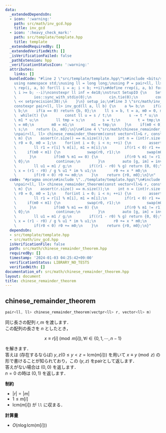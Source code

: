 ```yaml
---
data:
  _extendedDependsOn:
  - icon: ':warning:'
    path: src/math/inv_gcd.hpp
    title: inv_gcd
  - icon: ':heavy_check_mark:'
    path: src/template/template.hpp
    title: template
  _extendedRequiredBy: []
  _extendedVerifiedWith: []
  _isVerificationFailed: false
  _pathExtension: hpp
  _verificationStatusIcon: ':warning:'
  attributes:
    links: []
  bundledCode: "#line 2 \"src/template/template.hpp\"\n#include <bits/stdc++.h>\n\
    using namespace std;\nusing ll = long long;\nusing P = pair<ll, ll>;\n#define\
    \ rep(i, a, b) for(ll i = a; i < b; ++i)\n#define rrep(i, a, b) for(ll i = a;\
    \ i >= b; --i)\nconstexpr ll inf = 4e18;\nstruct SetupIO {\n    SetupIO() {\n\
    \        ios::sync_with_stdio(0);\n        cin.tie(0);\n        cout << fixed\
    \ << setprecision(30);\n    }\n} setup_io;\n#line 3 \"src/math/inv_gcd.hpp\"\n\
    constexpr pair<ll, ll> inv_gcd(ll a, ll b) {\n    a %= b;\n    if(a < 0) a +=\
    \ b;\n    if(a == 0) return {b, 0};\n    ll s = b, t = a, m0 = 0, m1 = 1;\n  \
    \  while(t) {\n        const ll u = s / t;\n        s -= t * u;\n        m0 -=\
    \ m1 * u;\n        ll tmp = s;\n        s = t;\n        t = tmp;\n        tmp\
    \ = m0;\n        m0 = m1;\n        m1 = tmp;\n    }\n    if(m0 < 0) m0 += b /\
    \ s;\n    return {s, m0};\n}\n#line 4 \"src/math/chinese_remainder_theorem.hpp\"\
    \npair<ll, ll> chinese_remainder_theorem(const vector<ll>& r, const vector<ll>&\
    \ m) {\n    assert(r.size() == m.size());\n    int n = (int)r.size();\n    ll\
    \ r0 = 0, m0 = 1;\n    for(int i = 0; i < n; ++i) {\n        assert(m[i] >= 1);\n\
    \        ll r1 = r[i] % m[i], m1 = m[i];\n        if(r1 < 0) r1 += m[i];\n   \
    \     if(m0 < m1) {\n            swap(r0, r1);\n            swap(m0, m1);\n  \
    \      }\n        if(m0 % m1 == 0) {\n            if(r0 % m1 != r1) return {0,\
    \ 0};\n            continue;\n        }\n        auto [g, im] = inv_gcd(m0, m1);\n\
    \        ll u1 = m1 / g;\n        if((r1 - r0) % g) return {0, 0};\n        ll\
    \ x = (r1 - r0) / g % u1 * im % u1;\n        r0 += x * m0;\n        m0 *= u1;\n\
    \        if(r0 < 0) r0 += m0;\n    }\n    return {r0, m0};\n}\n"
  code: "#pragma once\n#include \"../template/template.hpp\"\n#include \"./inv_gcd.hpp\"\
    \npair<ll, ll> chinese_remainder_theorem(const vector<ll>& r, const vector<ll>&\
    \ m) {\n    assert(r.size() == m.size());\n    int n = (int)r.size();\n    ll\
    \ r0 = 0, m0 = 1;\n    for(int i = 0; i < n; ++i) {\n        assert(m[i] >= 1);\n\
    \        ll r1 = r[i] % m[i], m1 = m[i];\n        if(r1 < 0) r1 += m[i];\n   \
    \     if(m0 < m1) {\n            swap(r0, r1);\n            swap(m0, m1);\n  \
    \      }\n        if(m0 % m1 == 0) {\n            if(r0 % m1 != r1) return {0,\
    \ 0};\n            continue;\n        }\n        auto [g, im] = inv_gcd(m0, m1);\n\
    \        ll u1 = m1 / g;\n        if((r1 - r0) % g) return {0, 0};\n        ll\
    \ x = (r1 - r0) / g % u1 * im % u1;\n        r0 += x * m0;\n        m0 *= u1;\n\
    \        if(r0 < 0) r0 += m0;\n    }\n    return {r0, m0};\n}"
  dependsOn:
  - src/template/template.hpp
  - src/math/inv_gcd.hpp
  isVerificationFile: false
  path: src/math/chinese_remainder_theorem.hpp
  requiredBy: []
  timestamp: '2024-01-03 04:25:42+09:00'
  verificationStatus: LIBRARY_NO_TESTS
  verifiedWith: []
documentation_of: src/math/chinese_remainder_theorem.hpp
layout: document
title: chinese_remainder_theorem
---
```


## chinese_remainder_theorem

```cpp
pair<ll, ll> chinese_remainder_theorem(vectpr<ll> r, vector<ll> m)
```

同じ長さの配列 $r, m$ を渡します．<br>
この配列の長さを $n$ としたとき，

$$x \equiv r[i] \pmod{m[i]}, \forall i \in \lbrace 0,1,\cdots, n - 1 \rbrace$$

を解きます．<br>
答えは (存在するならば) $y, z (0 \leq y < z = \mathrm{lcm}(m[i]))$ を用いて $x \equiv y \pmod z$ の形で書けることが知られており，この $(y, z)$ をpairとして返します．<br>
答えがない場合は $(0, 0)$ を返します．<br>
$n = 0$ の時は $(0, 1)$ を返します．

**制約**

- $|r| = |m|$
- $1 \le m[i]$
- $\mathrm{lcm} (m[i])$ が `ll` に収まる．

**計算量**

- $O(n \log \mathrm{lcm} (m[i]))$